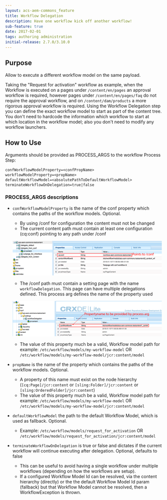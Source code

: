```yaml
---
layout: acs-aem-commons_feature
title: Workflow Delegation
description: Have one workflow kick off another workflow!
sub-feature: true
date: 2017-02-01
tags: authoring administration
initial-release: 2.7.0/3.10.0
---
```


## Purpose

Allow to execute a different workflow model on the same payload.

Taking the "Request for activation" workflow as example, when the Workflow is executed on a pages under `/content/en/pages` an approval workflow is required, however pages under `/content/en/pages/faq` do not require the approval workflow, and on `/content/dam/products` a more rigorous approval workflow is required. Using the Workflow Delegation step you can define the exact workflow model to start as part of the content tree. You don't need to hardcode the information which workflow to start at which location in the workflow model; also you don't need to modify any workflow launchers. 

## How to Use

Arguments should be provided as PROCESS_ARGS to the workflow Process Step:

    confWorkflowModelProperty=<confPropName>
    workflowModelProperty=<propName>    
    defaultWorkflowModel=<absolutePathToDefaultWorkflowModel>
    terminateWorkflowOnDelegation=true|false
    
### PROCESS_ARGS descriptions
* `confWorkflowModelProperty` is the name of the conf property which contains the paths of the workflow models. Optional.
    * By using /conf for configuration the content must not be changed
    * The current content path must contain at least one configuration (cq:conf) pointing to any path under /conf
    
    ![Content cq:conf](images/cqpagecontent.png)
    
    * The /conf path must contain a setting page with the name  `workflowDelegation`. This page can have multiple delegations defined. This process arg defines the name of the property used
    
    ![conf Structure](images/conf.png)
    
    * The value of this property much be a valid, Workflow model path for example: `/etc/workflow/models/my-workflow-model` OR  `/etc/workflow/models/my-workflow-model/jcr:content/model`

* `propName` is the name of the property which contains the paths of the workflow models. Optional.
    * A property of this name must exist on the node hierarchy (`[cq:Page]/jcr:content` or `[sling:Folder]/jcr:content` or `[sling:OrderedFolder]/jcr:content`)
    * The value of this property much be a valid, Workflow model path for example: `/etc/workflow/models/my-workflow-model` OR  `/etc/workflow/models/my-workflow-model/jcr:content/model`
* `defaultWorkflowModel` the path to the default Workflow Model, which is used as fallback. Optional.
    * Example: `/etc/workflow/models/request_for_activation` OR  `/etc/workflow/models/request_for_activation/jcr:content/model`
* `terminateWorkflowOnDelegation` is true or false and dictates if the current workflow will continue executing after delegation. Optional, defaults to false
    *  This can be useful to avoid having a single workflow under multiple workflows (depending on how the workflows are setup).
    *  If a configured Workflow Model Id can be resolved, via the content hierarchy (directly) or the the default Workflow Model Id param (fallback) but that Workflow Model cannot be resolved, then a WorkflowException is thrown.
